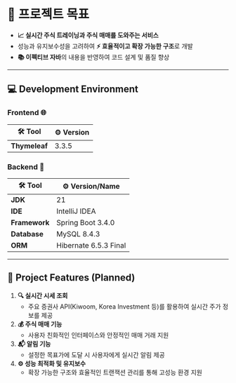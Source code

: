 # 🚀 **프로젝트 목표**

- **📈 실시간 주식 트레이닝과 주식 매매를 도와주는 서비스**
- 성능과 유지보수성을 고려하여 **⚡ 효율적이고 확장 가능한 구조**로 개발
- **📚 이펙티브 자바**의 내용을 반영하여 코드 설계 및 품질 향상

---

## 💻 **Development Environment**

### **Frontend** 🌐

| 🛠️ Tool         | ⚙️ Version |
| --------------- | ---------- |
| **Thymeleaf**   | 3.3.5      |

### **Backend** 🔧

| 🛠️ Tool          | ⚙️ Version/Name         |
| ---------------- | ----------------------- |
| **JDK**         | 21                     |
| **IDE**         | IntelliJ IDEA          |
| **Framework**   | Spring Boot 3.4.0  |
| **Database**    | MySQL 8.4.3            |
| **ORM**         | Hibernate 6.5.3 Final  |

---

## 🌟 **Project Features (Planned)**

1. **🔍 실시간 시세 조회**
   - 주요 증권사 API(Kiwoom, Korea Investment 등)를 활용하여 실시간 주가 정보를 제공
2. **💰 주식 매매 기능**
   - 사용자 친화적인 인터페이스와 안정적인 매매 거래 지원
3. **📬 알림 기능**
   - 설정한 목표가에 도달 시 사용자에게 실시간 알림 제공
4. **⚙️ 성능 최적화 및 유지보수**
   - 확장 가능한 구조와 효율적인 트랜잭션 관리를 통해 고성능 환경 지원
